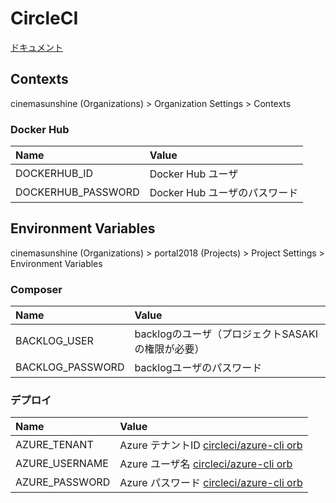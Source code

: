 # CircleCI

[ドキュメント](https://circleci.com/docs/ja/)

## Contexts

cinemasunshine (Organizations) > Organization Settings > Contexts

### Docker Hub

| Name | Value |
|:---|:---|
|DOCKERHUB_ID |Docker Hub ユーザ |
|DOCKERHUB_PASSWORD |Docker Hub ユーザのパスワード |

## Environment Variables

cinemasunshine (Organizations) > portal2018 (Projects) > Project Settings > Environment Variables

### Composer

| Name | Value |
|:---|:---|
|BACKLOG_USER |backlogのユーザ（プロジェクトSASAKIの権限が必要） |
|BACKLOG_PASSWORD |backlogユーザのパスワード |

### デプロイ

| Name | Value |
|:---|:---|
|AZURE_TENANT |Azure テナントID [circleci/azure-cli orb](https://circleci.com/developer/orbs/orb/circleci/azure-cli) |
|AZURE_USERNAME |Azure ユーザ名 [circleci/azure-cli orb](https://circleci.com/developer/orbs/orb/circleci/azure-cli) |
|AZURE_PASSWORD |Azure パスワード [circleci/azure-cli orb](https://circleci.com/developer/orbs/orb/circleci/azure-cli) |
